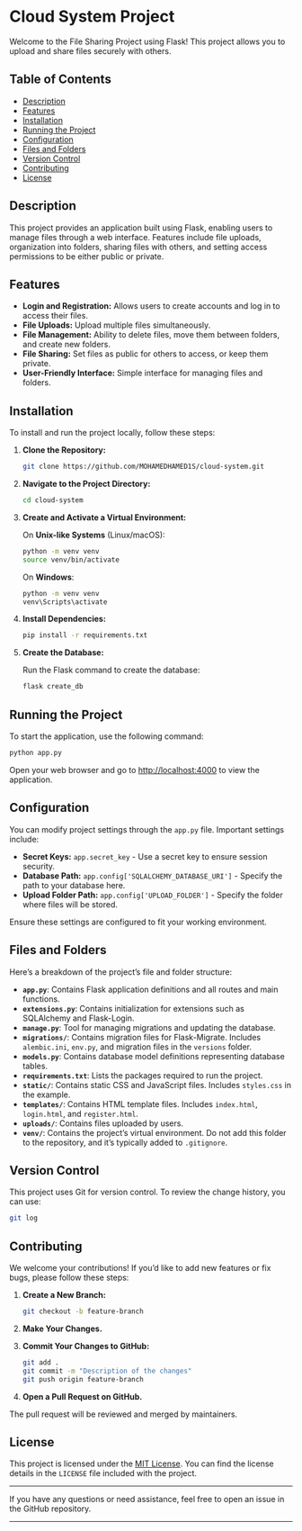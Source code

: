 

# Cloud System Project

Welcome to the File Sharing Project using Flask! This project allows you to upload and share files securely with others.

## Table of Contents

- [Description](#description)
- [Features](#features)
- [Installation](#installation)
- [Running the Project](#running-the-project)
- [Configuration](#configuration)
- [Files and Folders](#files-and-folders)
- [Version Control](#version-control)
- [Contributing](#contributing)
- [License](#license)

## Description

This project provides an application built using Flask, enabling users to manage files through a web interface. Features include file uploads, organization into folders, sharing files with others, and setting access permissions to be either public or private.

## Features

- **Login and Registration:** Allows users to create accounts and log in to access their files.
- **File Uploads:** Upload multiple files simultaneously.
- **File Management:** Ability to delete files, move them between folders, and create new folders.
- **File Sharing:** Set files as public for others to access, or keep them private.
- **User-Friendly Interface:** Simple interface for managing files and folders.

## Installation

To install and run the project locally, follow these steps:

1. **Clone the Repository:**

    ```bash
    git clone https://github.com/MOHAMEDHAMED1S/cloud-system.git
    ```

2. **Navigate to the Project Directory:**

    ```bash
    cd cloud-system
    ```

3. **Create and Activate a Virtual Environment:**

    On **Unix-like Systems** (Linux/macOS):
    ```bash
    python -m venv venv
    source venv/bin/activate
    ```

    On **Windows**:
    ```bash
    python -m venv venv
    venv\Scripts\activate
    ```

4. **Install Dependencies:**

    ```bash
    pip install -r requirements.txt
    ```

5. **Create the Database:**

    Run the Flask command to create the database:
    ```bash
    flask create_db
    ```

## Running the Project

To start the application, use the following command:

```bash
python app.py
```

Open your web browser and go to [http://localhost:4000](http://localhost:4000) to view the application.

## Configuration

You can modify project settings through the `app.py` file. Important settings include:

- **Secret Keys:** `app.secret_key` - Use a secret key to ensure session security.
- **Database Path:** `app.config['SQLALCHEMY_DATABASE_URI']` - Specify the path to your database here.
- **Upload Folder Path:** `app.config['UPLOAD_FOLDER']` - Specify the folder where files will be stored.

Ensure these settings are configured to fit your working environment.

## Files and Folders

Here’s a breakdown of the project’s file and folder structure:

- **`app.py`**: Contains Flask application definitions and all routes and main functions.
- **`extensions.py`**: Contains initialization for extensions such as SQLAlchemy and Flask-Login.
- **`manage.py`**: Tool for managing migrations and updating the database.
- **`migrations/`**: Contains migration files for Flask-Migrate. Includes `alembic.ini`, `env.py`, and migration files in the `versions` folder.
- **`models.py`**: Contains database model definitions representing database tables.
- **`requirements.txt`**: Lists the packages required to run the project.
- **`static/`**: Contains static CSS and JavaScript files. Includes `styles.css` in the example.
- **`templates/`**: Contains HTML template files. Includes `index.html`, `login.html`, and `register.html`.
- **`uploads/`**: Contains files uploaded by users.
- **`venv/`**: Contains the project’s virtual environment. Do not add this folder to the repository, and it’s typically added to `.gitignore`.

## Version Control

This project uses Git for version control. To review the change history, you can use:

```bash
git log
```

## Contributing

We welcome your contributions! If you’d like to add new features or fix bugs, please follow these steps:

1. **Create a New Branch:**

    ```bash
    git checkout -b feature-branch
    ```

2. **Make Your Changes.**

3. **Commit Your Changes to GitHub:**

    ```bash
    git add .
    git commit -m "Description of the changes"
    git push origin feature-branch
    ```

4. **Open a Pull Request on GitHub.**

The pull request will be reviewed and merged by maintainers.

## License

This project is licensed under the [MIT License](LICENSE). You can find the license details in the `LICENSE` file included with the project.

---

If you have any questions or need assistance, feel free to open an issue in the GitHub repository.

---

